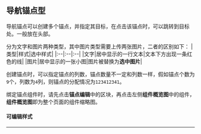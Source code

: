 ## 导航锚点型
导航锚点可以创建多个锚点，并指定其目标，在点击该锚点时，可以跳转到目标处。一般放在头部。

分为文字和图片两种类型，其中图片类型需要上传两张图片，二者的区别如下：
|类型|样式|选中样式|
|:--|:--|:--|
|文字|居中显示的一行文本|文本下方出现一条红色的线|
|图片|居中显示的一张小图|图片被替换为**选中图片**|

创建锚点时，可以指定锚点的列数，锚点数量不一定和列数一样，假如锚点个数为`9`个，列数为`4`列，则锚点的分配情况为`123412341`。

绑定锚点组件时，请先点击**锚点编辑**中的区块，再点击左侧**组件概览图**中的组件，**组件概览图**即为整个页面的组件缩略图。

#### 可编辑样式
---
<gls-explain :proplist="['留白','边距','背景色','颜色','字号','字重','行高','边框']"></gls-explain>
